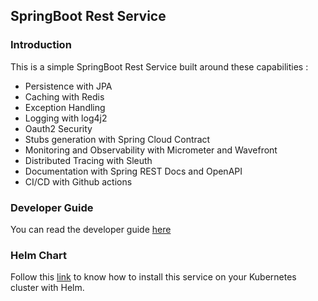## SpringBoot Rest Service

### Introduction 

This is a simple SpringBoot Rest Service built around these capabilities :

- Persistence with JPA
- Caching with Redis
- Exception Handling
- Logging with log4j2
- Oauth2 Security
- Stubs generation with Spring Cloud Contract
- Monitoring and Observability with Micrometer and Wavefront
- Distributed Tracing with Sleuth
- Documentation with Spring REST Docs and OpenAPI 
- CI/CD with Github actions

### Developer Guide

You can read the developer guide [here](https://spring-documentation.netlify.app/) 

### Helm Chart 

Follow this [link](https://artifacthub.io/packages/helm/spring-rest/spring-rest) to know how 
to install this service on your Kubernetes cluster with Helm.